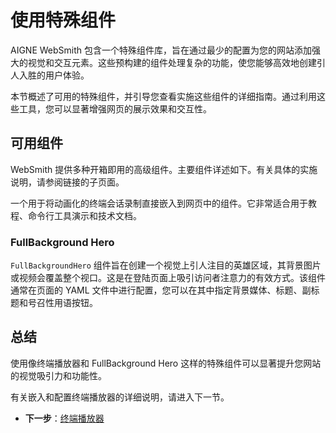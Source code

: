 # 使用特殊组件

AIGNE WebSmith 包含一个特殊组件库，旨在通过最少的配置为您的网站添加强大的视觉和交互元素。这些预构建的组件处理复杂的功能，使您能够高效地创建引人入胜的用户体验。

本节概述了可用的特殊组件，并引导您查看实施这些组件的详细指南。通过利用这些工具，您可以显著增强网页的展示效果和交互性。

## 可用组件

WebSmith 提供多种开箱即用的高级组件。主要组件详述如下。有关具体的实施说明，请参阅链接的子页面。

<x-cards data-columns="1">
  <x-card data-title="终端播放器" data-icon="lucide:terminal" data-href="/advanced-features/using-special-components/terminal-player">
    一个用于将动画化的终端会话录制直接嵌入到网页中的组件。它非常适合用于教程、命令行工具演示和技术文档。
  </x-card>
</x-cards>

### FullBackground Hero

`FullBackgroundHero` 组件旨在创建一个视觉上引人注目的英雄区域，其背景图片或视频会覆盖整个视口。这是在登陆页面上吸引访问者注意力的有效方式。该组件通常在页面的 YAML 文件中进行配置，您可以在其中指定背景媒体、标题、副标题和号召性用语按钮。

## 总结

使用像终端播放器和 FullBackground Hero 这样的特殊组件可以显著提升您网站的视觉吸引力和功能性。

有关嵌入和配置终端播放器的详细说明，请进入下一节。

- **下一步**：[终端播放器](./advanced-features-using-special-components-terminal-player.md)